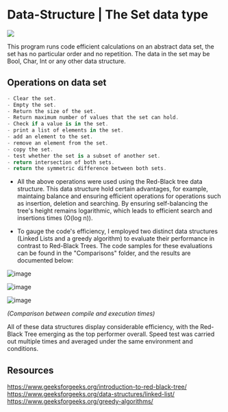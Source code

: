 # Data-Structure | The Set data type
![](https://user-images.githubusercontent.com/114653081/212480507-413faa1c-7821-42ba-b617-47519764f3ce.svg)

This program runs code efficient calculations on an abstract data set, the set has no particular order and no repetition. The data in the set may be Bool, Char, Int or any other data structure.

## Operations on data set
```C#
- Clear the set.
- Empty the set.
- Return the size of the set.
- Return maximum number of values that the set can hold.
- Check if a value is in the set.
- print a list of elements in the set.
- add an element to the set.
- remove an element from the set.
- copy the set.
- test whether the set is a subset of another set.
- return intersection of both sets.
- return the symmetric difference between both sets.
```
- All the above operations were used using the Red-Black tree data structure. This data structure hold certain advantages, for example, maintaing balance and ensuring efficient operations for operations such as insertion, deletion and searching. By ensuring self-balancing the tree's height remains logarithmic, which leads to efficient search and insertions times (O(log n)).

- To gauge the code's efficiency, I employed two distinct data structures (Linked Lists and a greedy algorithm) to evaluate their performance in contrast to Red-Black Trees. The code samples for these evaluations can be found in the "Comparisons" folder, and the results are documented below: 

![image](https://github.com/Neo-3l/Data-Structure/assets/114653081/9f8fd42e-1abf-4ab2-b251-f33f5ddb340c)

![image](https://github.com/Neo-3l/Data-Structure/assets/114653081/9545c506-8ada-4094-8918-e0ea353e5aed)

![image](https://github.com/Neo-3l/Data-Structure/assets/114653081/b2f96cff-9193-4a73-a13f-6792ed3267da)

*(Comparison between compile and execution times)*

All of these data structures display considerable efficiency, with the Red-Black Tree emerging as the top performer overall. 
Speed test was carried out multiple times and averaged under the same environment and conditions. 

## Resources

https://www.geeksforgeeks.org/introduction-to-red-black-tree/
https://www.geeksforgeeks.org/data-structures/linked-list/
https://www.geeksforgeeks.org/greedy-algorithms/
